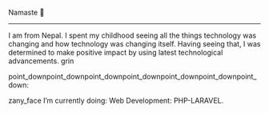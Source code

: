  Namaste 👋
____________________________________________________________________________________
I am from Nepal. I spent my childhood seeing all the things technology was changing and how technology was changing itself. Having seeing that, I was determined to make positive impact by using latest technological advancements. grin

point_downpoint_downpoint_downpoint_downpoint_downpoint_downpoint_down:

zany_face I’m currently doing:
Web Development: PHP-LARAVEL.


